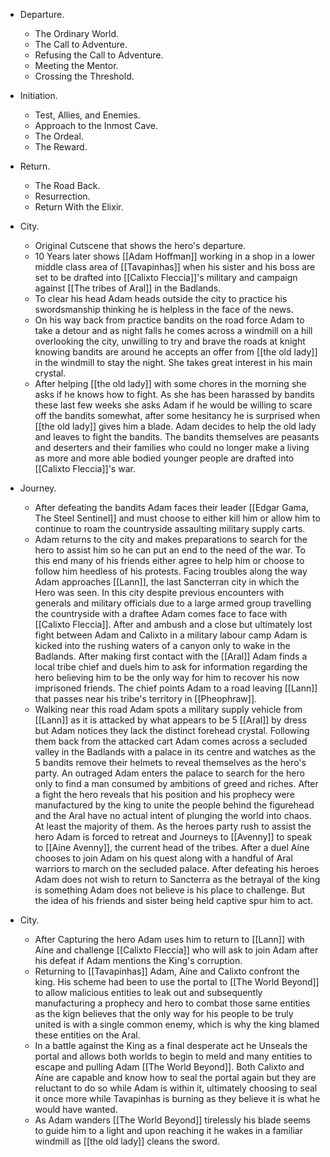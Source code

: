 - Departure. 
	- The Ordinary World. 
	- The Call to Adventure. 
	- Refusing the Call to Adventure. 
	- Meeting the Mentor. 
	- Crossing the Threshold.
- Initiation. 
	- Test, Allies, and Enemies. 
	- Approach to the Inmost Cave. 
	- The Ordeal. 
	- The Reward.
- Return. 
	- The Road Back. 
	- Resurrection. 
	- Return With the Elixir.

- City.
	- Original Cutscene that shows the hero's departure.
	- 10 Years later shows [[Adam Hoffman]] working in a shop in a lower middle class area of [[Tavapinhas]] when his sister and his boss are set to be drafted into [[Calixto Fleccia]]'s military and campaign against [[The tribes of Aral]] in the Badlands.
	- To clear his head Adam heads outside the city to practice his swordsmanship thinking he is helpless in the face of the news.
	- On his way back from practice bandits on the road force Adam to take a detour and as night falls he comes across a windmill on a hill overlooking the city, unwilling to try and brave the roads at knight knowing bandits are around he accepts an offer from [[the old lady]] in the windmill to stay the night. She takes great interest in his main crystal.
	- After helping [[the old lady]] with some chores in the morning she asks if he knows how to fight. As she has been harassed by bandits these last few weeks she asks Adam if he would be willing to scare off the bandits somewhat, after some hesitancy he is surprised when [[the old lady]] gives him a blade. Adam decides to help the old lady and leaves to fight the bandits. The bandits themselves are peasants and deserters and their families who could no longer make a living as more and more able bodied younger people are drafted into [[Calixto Fleccia]]'s war.
- Journey.
	- After defeating the bandits Adam faces their leader [[Edgar Gama, The Steel Sentinel]] and must choose to either kill him or allow him to continue to roam the countryside assaulting military supply carts.
	- Adam returns to the city and makes preparations to search for the hero to assist him so he can put an end to the need of the war. To this end many of his friends either agree to help him or choose to follow him heedless of his protests. Facing troubles along the way Adam approaches [[Lann]], the last Sancterran city in which the Hero was seen. In this city despite previous encounters with generals and military officials due to a large armed group travelling the countryside with a draftee Adam comes face to face with [[Calixto Fleccia]]. After and ambush and a close but ultimately lost fight between Adam and Calixto in a military labour camp Adam is kicked into the rushing waters of a canyon only to wake in the Badlands. After making first contact with the [[Aral]] Adam finds a local tribe chief and duels him to ask for information regarding the hero believing him to be the only way for him to recover his now imprisoned friends. The chief points Adam to a road leaving [[Lann]] that passes near his tribe's territory in [[Pheophraw]].
	- Walking near this road Adam spots a military supply vehicle from [[Lann]] as it is attacked by what appears to be 5 [[Aral]] by dress but Adam notices they lack the distinct forehead crystal. Following them back from the attacked cart Adam comes across a secluded valley in the Badlands with a palace in its centre and watches as the 5 bandits remove their helmets to reveal themselves as the hero's party. An outraged Adam enters the palace to search for the hero only to find a man consumed by ambitions of greed and riches. After a fight the hero reveals that his position and his prophecy were manufactured by the king to unite the people behind the figurehead and the Aral have no actual intent of plunging the world into chaos. At least the majority of them. As the heroes party rush to assist the hero Adam is forced to retreat and Journeys to [[Avenny]] to speak to [[Aíne Avenny]], the current head of the tribes. After a duel Aíne chooses to join Adam on his quest along with a handful of Aral warriors to march on the secluded palace. After defeating his heroes Adam does not wish to return to Sancterra as the betrayal of the king is something Adam does not believe is his place to challenge. But the idea of his friends and sister being held captive spur him to act.
- City.
	- After Capturing the hero Adam uses him to return to [[Lann]] with Aíne and challenge [[Calixto Fleccia]] who will ask to join Adam after his defeat if Adam mentions the King's corruption.
	- Returning to [[Tavapinhas]] Adam, Aíne and Calixto confront the king. His scheme had been to use the portal to [[The World Beyond]] to allow malicious entities to leak out and subsequently manufacturing a prophecy and hero to combat those same entities as the kign believes that the only way for his people to be truly united is with a single common enemy, which is why the king blamed these entities on the Aral.
	- In a battle against the King as a final desperate act he Unseals the portal and allows both worlds to begin to meld and many entities to escape and pulling Adam [[The World Beyond]]. Both Calixto and Aíne are capable and know how to seal the portal again but they are reluctant to do so while Adam is within it, ultimately choosing to seal it once more while Tavapinhas is burning as they believe it is what he would have wanted.
	- As Adam wanders [[The World Beyond]] tirelessly his blade seems to guide him to a light and upon reaching it he wakes in a familiar windmill as [[the old lady]] cleans the sword.